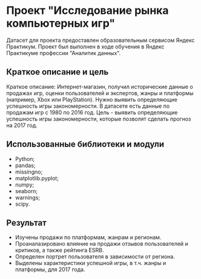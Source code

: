 # Проект "Исследование рынка компьютерных игр"
Датасет для проекта предоставлен образовательным сервисом Яндекс Практикум. Проект был выполнен в ходе обучения в Яндекс Практикуме профессии "Аналитик данных".
## Краткое описание и цель
Краткое описание:
Интернет-магазин, получил исторические данные о продажах игр, оценки пользователей и экспертов, жанры и платформы (например, Xbox или PlayStation). Нужно выявить определяющие успешность игры закономерности. В датасете есть данные по продажам игр с 1980 по 2016 год.
Цель - выявить определяющие успешность игры закономерности, которые позволят сделать прогноз на 2017 год.
## Использованные библиотеки и модули
- Python;
- pandas;
- missingno;
- matplotlib.pyplot;
- numpy;
- seaborn;
- warnings;
- scipy.
## Результат
- Изучены продажи по платформам, жанрам и регионам.
- Проаналазировано влияние на продажи отзывов пользователей и критиков, а также рейтинга ESRB.
- Определен портрет пользователя в зависимости от региона.
- Выделены характеристики успешной игры, в т.ч. жанры и платформы, для 2017 года.

